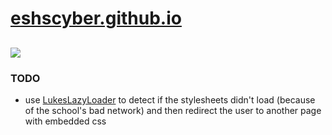 # [eshscyber.github.io](http://eshscyber.github.io)
##

![](http://api.webthumbnail.org/?width=420&height=330&screen=1280&url=https://eshscyber.github.io/)

### **TODO**

- use [LukesLazyLoader](https://github.com/LukasBombach/Lazyloader) to detect if the stylesheets didn't load (because of the school's bad network) and then redirect the user to another page with embedded css
